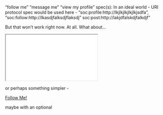 “follow me” “message me” “view my profile” spec(s):
In an ideal world - URI protocol spec would be used here - “soc:profile:http://lkjlkjlkjlkjlkjsdfa”, “soc:follow:http://lkasdjfalksdjflaksdj” soc:post:http://lakjdfalskdjfalkdjf”

But that won’t work right now. At all. What about...

<object type=”x-socialite-io/socialstuff” data=”soc:profile:http://lskdjflskdjflksdjf”>
<iframe src=’’>
</iframe>
</object>

or perhaps something simpler - 

<a href='http://socialite.io/follow/http://desk.nu/test_user'
data-poofiddle='fribblefrotz'>Follow Me!</a>

maybe with an optional <script src=’http://socialite.io/something.js’> that makes that linkie thing more cool?